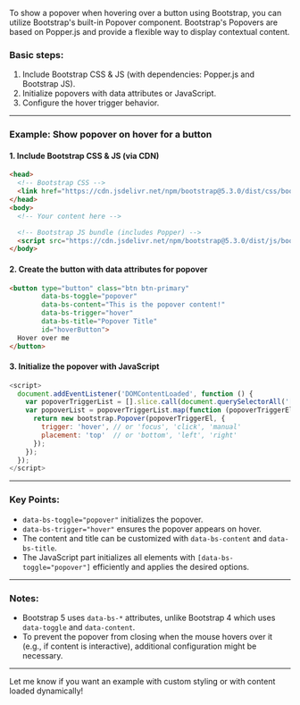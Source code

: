 To show a popover when hovering over a button using Bootstrap, you can utilize Bootstrap's built-in Popover component. Bootstrap's Popovers are based on Popper.js and provide a flexible way to display contextual content.

### Basic steps:
1. Include Bootstrap CSS & JS (with dependencies: Popper.js and Bootstrap JS).
2. Initialize popovers with data attributes or JavaScript.
3. Configure the hover trigger behavior.

---

### Example: Show popover on hover for a button

#### 1. Include Bootstrap CSS & JS (via CDN)

```html
<head>
  <!-- Bootstrap CSS -->
  <link href="https://cdn.jsdelivr.net/npm/bootstrap@5.3.0/dist/css/bootstrap.min.css" rel="stylesheet">
</head>
<body>
  <!-- Your content here -->

  <!-- Bootstrap JS bundle (includes Popper) -->
  <script src="https://cdn.jsdelivr.net/npm/bootstrap@5.3.0/dist/js/bootstrap.bundle.min.js"></script>
</body>
```

#### 2. Create the button with data attributes for popover

```html
<button type="button" class="btn btn-primary"
        data-bs-toggle="popover"
        data-bs-content="This is the popover content!"
        data-bs-trigger="hover"
        data-bs-title="Popover Title"
        id="hoverButton">
  Hover over me
</button>
```

#### 3. Initialize the popover with JavaScript

```javascript
<script>
  document.addEventListener('DOMContentLoaded', function () {
    var popoverTriggerList = [].slice.call(document.querySelectorAll('[data-bs-toggle="popover"]'));
    var popoverList = popoverTriggerList.map(function (popoverTriggerEl) {
      return new bootstrap.Popover(popoverTriggerEl, {
        trigger: 'hover', // or 'focus', 'click', 'manual'
        placement: 'top'  // or 'bottom', 'left', 'right'
      });
    });
  });
</script>
```

---

### Key Points:
- `data-bs-toggle="popover"` initializes the popover.
- `data-bs-trigger="hover"` ensures the popover appears on hover.
- The content and title can be customized with `data-bs-content` and `data-bs-title`.
- The JavaScript part initializes all elements with `[data-bs-toggle="popover"]` efficiently and applies the desired options.

---

### Notes:
- Bootstrap 5 uses `data-bs-*` attributes, unlike Bootstrap 4 which uses `data-toggle` and `data-content`.
- To prevent the popover from closing when the mouse hovers over it (e.g., if content is interactive), additional configuration might be necessary.

---

Let me know if you want an example with custom styling or with content loaded dynamically!